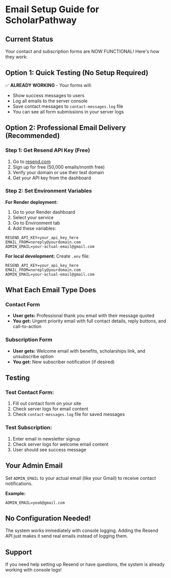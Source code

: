 # Email Setup Guide for ScholarPathway

## Current Status
Your contact and subscription forms are NOW FUNCTIONAL! Here's how they work:

## Option 1: Quick Testing (No Setup Required)
✅ **ALREADY WORKING** - Your forms will:
- Show success messages to users
- Log all emails to the server console
- Save contact messages to `contact-messages.log` file
- You can see all form submissions in your server logs

## Option 2: Professional Email Delivery (Recommended)

### Step 1: Get Resend API Key (Free)
1. Go to [resend.com](https://resend.com)
2. Sign up for free (50,000 emails/month free)
3. Verify your domain or use their test domain
4. Get your API key from the dashboard

### Step 2: Set Environment Variables

**For Render deployment:**
1. Go to your Render dashboard
2. Select your service
3. Go to Environment tab
4. Add these variables:
```
RESEND_API_KEY=your_api_key_here
EMAIL_FROM=noreply@yourdomain.com
ADMIN_EMAIL=your-actual-email@gmail.com
```

**For local development:**
Create `.env` file:
```env
RESEND_API_KEY=your_api_key_here
EMAIL_FROM=noreply@yourdomain.com
ADMIN_EMAIL=your-actual-email@gmail.com
```

## What Each Email Type Does

### Contact Form
- **User gets:** Professional thank you email with their message quoted
- **You get:** Urgent priority email with full contact details, reply buttons, and call-to-action

### Subscription Form  
- **User gets:** Welcome email with benefits, scholarships link, and unsubscribe option
- **You get:** New subscriber notification (if desired)

## Testing

### Test Contact Form:
1. Fill out contact form on your site
2. Check server logs for email content
3. Check `contact-messages.log` file for saved messages

### Test Subscription:
1. Enter email in newsletter signup
2. Check server logs for welcome email content
3. User should see success message

## Your Admin Email
Set `ADMIN_EMAIL` to your actual email (like your Gmail) to receive contact notifications.

**Example:**
```
ADMIN_EMAIL=yeab@gmail.com
```

## No Configuration Needed!
The system works immediately with console logging. Adding the Resend API just makes it send real emails instead of logging them.

## Support
If you need help setting up Resend or have questions, the system is already working with console logs!